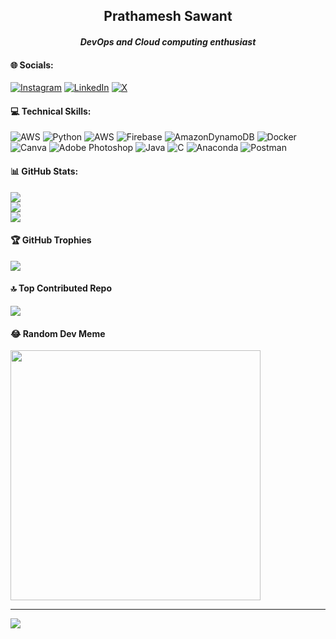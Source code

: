 ## **<div align="center">Prathamesh Sawant</div>**  
#### ***<div align="center">DevOps and Cloud computing enthusiast</div>***  

#### 🌐 Socials:
[![Instagram](https://img.shields.io/badge/Instagram-%23E4405F.svg?logo=Instagram&logoColor=white)](https://instagram.com/__prathamesh_10__) [![LinkedIn](https://img.shields.io/badge/LinkedIn-%230077B5.svg?logo=linkedin&logoColor=white)](https://linkedin.com/in/prathameshsavant) [![X](https://img.shields.io/badge/X-black.svg?logo=X&logoColor=white)](https://x.com/Prathamesh_10__) 

#### 💻 Technical Skills:
![AWS](https://img.shields.io/badge/AWS-%23FF9900.svg?style=plastic&logo=amazon-aws&logoColor=white) ![Python](https://img.shields.io/badge/python-3670A0?style=plastic&logo=python&logoColor=ffdd54) ![AWS](https://img.shields.io/badge/AWS-%23FF9900.svg?style=plastic&logo=amazon-aws&logoColor=white) ![Firebase](https://img.shields.io/badge/Firebase-039BE5?style=plastic&logo=Firebase&logoColor=white) ![AmazonDynamoDB](https://img.shields.io/badge/Amazon%20DynamoDB-4053D6?style=plastic&logo=Amazon%20DynamoDB&logoColor=white) ![Docker](https://img.shields.io/badge/docker-%230db7ed.svg?style=plastic&logo=docker&logoColor=white) ![Canva](https://img.shields.io/badge/Canva-%2300C4CC.svg?style=plastic&logo=Canva&logoColor=white) ![Adobe Photoshop](https://img.shields.io/badge/adobe%20photoshop-%2331A8FF.svg?style=plastic&logo=adobe%20photoshop&logoColor=white) ![Java](https://img.shields.io/badge/java-%23ED8B00.svg?style=plastic&logo=openjdk&logoColor=white) ![C](https://img.shields.io/badge/c-%2300599C.svg?style=plastic&logo=c&logoColor=white) ![Anaconda](https://img.shields.io/badge/Anaconda-%2344A833.svg?style=plastic&logo=anaconda&logoColor=white) ![Postman](https://img.shields.io/badge/Postman-FF6C37?style=plastic&logo=postman&logoColor=white)

#### 📊 GitHub Stats:
![](https://github-readme-stats.vercel.app/api?username=prath-Void&theme=nightowl&hide_border=false&include_all_commits=true&count_private=true)<br/>
![](https://github-readme-streak-stats.herokuapp.com/?user=prath-Void&theme=nightowl&hide_border=false)<br/>
![](https://github-readme-stats.vercel.app/api/top-langs/?username=prath-Void&theme=nightowl&hide_border=false&include_all_commits=true&count_private=true&layout=compact)

#### 🏆 GitHub Trophies
![](https://github-profile-trophy.vercel.app/?username=prath-Void&theme=apprentice&no-frame=true&no-bg=false&margin-w=4)

#### 🔝 Top Contributed Repo
![](https://github-contributor-stats.vercel.app/api?username=prath-Void&limit=5&theme=monokai&combine_all_yearly_contributions=true)

#### 😂 Random Dev Meme
<img src='https://randommeme-five.vercel.app/' style="height: 400px;"/>

---
[![](https://visitcount.itsvg.in/api?id=prath-Void&icon=5&color=3)](https://visitcount.itsvg.in)
